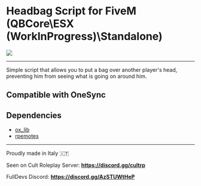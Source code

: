 Headbag Script for FiveM (QBCore\ESX (WorkInProgress)\Standalone)
===

<img src="https://i.imgur.com/TIoU8NP.png">

---

Simple script that allows you to put a bag over another player's head, preventing him from seeing what is going on around him.

Compatible with OneSync
---

## Dependencies
- <a href="https://github.com/overextended/ox_lib">ox_lib</a>
- <a href="https://github.com/alberttheprince/rpemotes-reborn">rpemotes</a>

---
Proudly made in Italy 🇮🇹

Seen on Cult Roleplay Server: <strong>https://discord.gg/cultrp</strong>

FullDevs Discord: <strong>https://discord.gg/AzSTUWtHeP</strong>